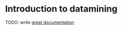 # Introduction to datamining

TODO: write [great documentation](http://jacobian.org/writing/what-to-write/)
